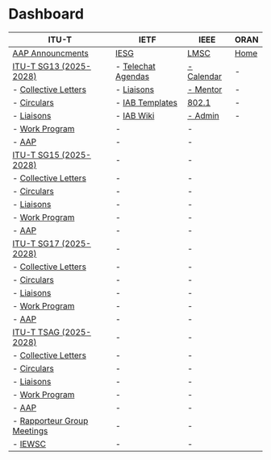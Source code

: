 # Dashboard
| ITU-T | IETF | IEEE | ORAN |
| --- | --- | --- | --- |
| [AAP Announcments](https://www.itu.int/t/aap/announcements) | [IESG](https://www.ietf.org/about/groups/iesg)| [LMSC](https://1.ieee802.org/wp-admin/) | [Home](https://oranalliance.atlassian.net/wiki/spaces/OAH/overview) |
| [ITU-T SG13 (2025-2028)](https://www.itu.int/en/ITU-T/studygroups/2025-2028/13/Pages/default.aspx) | - [Telechat Agendas](https://datatracker.ietf.org/iesg/agenda/) | [- Calendar](https://ieee802.org/802tele_calendar.html)| - |
| - [Collective Letters](https://www.itu.int/md/T25-SG13-COL/en) | - [Liaisons](https://datatracker.ietf.org/liaison/) | [- Mentor](https://mentor.ieee.org/802-ec/bp/StartPage) | - |
| - [Circulars](https://www.itu.int/md/meetingdoc.asp?lang=en&parent=T25-TSB-CIR&destination=SG13) | - [IAB Templates](https://github.com/intarchboard/liaison-templates) | [802.1](https://1.ieee802.org) | - |
| - [Liaisons](https://www.itu.int/net4/itu-t/ls/Home/ls_search?from=9684,&after=2025-01-01&before=2028-12-31&to=-1,,&title=) | - [IAB Wiki](https://wiki.ietf.org/group/iab/ITU-T_liaison_relationship) | [- Admin](https://1.ieee802.org/wp-admin) | - |
| - [Work Program](https://www.itu.int/ITU-T/workprog/wp_search.aspx?sg=13) | - | - |
| - [AAP](https://www.itu.int/t/aap/aap-recs?sg=13) | - | - |
| [ITU-T SG15 (2025-2028)](https://www.itu.int/en/ITU-T/studygroups/2025-2028/15/Pages/default.aspx) | - | - |
| - [Collective Letters](https://www.itu.int/md/T25-SG15-COL/en) | - | - |
| - [Circulars](https://www.itu.int/md/meetingdoc.asp?lang=en&parent=T25-TSB-CIR&destination=SG15) | - | - |
| - [Liaisons](https://www.itu.int/net4/itu-t/ls/Home/ls_search?from=9685,&after=2025-01-01&before=2028-12-31&to=-1,,&title=) | - | - |
| - [Work Program](https://www.itu.int/ITU-T/workprog/wp_search.aspx?sg=15) | - | - |
| - [AAP](https://www.itu.int/t/aap/aap-recs?sg=15) | - | - |
| [ITU-T SG17 (2025-2028)](https://www.itu.int/en/ITU-T/studygroups/2025-2028/17/Pages/default.aspx) | - | - |
| - [Collective Letters](https://www.itu.int/md/T25-SG17-COL/en) | - | - |
| - [Circulars](https://www.itu.int/md/meetingdoc.asp?lang=en&parent=T25-TSB-CIR&destination=SG17) | - | - |
| - [Liaisons](https://www.itu.int/net4/itu-t/ls/Home/ls_search?from=9687,&after=2025-01-01&before=2028-12-31&to=-1,,&title=) | - | - |
| - [Work Program](https://www.itu.int/ITU-T/workprog/wp_search.aspx?sg=17) | - | - |
| - [AAP](https://www.itu.int/t/aap/aap-recs?sg=17) | - | - |
| [ITU-T TSAG (2025-2028)](https://www.itu.int/en/ITU-T/tsag/2025-2028/Pages/default.aspx) | - | - |
| - [Collective Letters](https://www.itu.int/md/T25-TSAG-COL/en) | - | - |
| - [Circulars](https://www.itu.int/md/meetingdoc.asp?lang=en&parent=T25-TSB-CIR&destination=TSAG) | - | - |
| - [Liaisons](https://www.itu.int/net4/itu-t/ls/Home/ls_search?from=9688,&after=2025-01-01&before=2028-12-31&to=-1,,&title=) | - | - |
| - [Work Program](https://www.itu.int/ITU-T/workprog/wp_search.aspx?sg=tsag) | - | - |
| - [AAP](https://www.itu.int/t/aap/aap-recs?sg=tsag) | - | - |
| - [Rapporteur Group Meetings](https://www.itu.int/net/ITU-T/lists/rgm.aspx?Group=0&Q=-1&From=2025-04-01&To=2028-12-29) | - | - |
| - [IEWSC](https://extranet.itu.int/sites/itu-t/initiatives/iewsc/SitePages/Home.aspx) | - | - |

